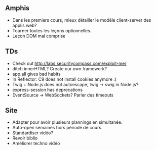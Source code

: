 ## Amphis

- Dans les premiers cours, mieux détailler le modèle client-server des
  applis web?
- Tourner toutes les leçons optionnelles.
- Leçon DOM mal comprise

## TDs

- Check out http://labs.securitycompass.com/exploit-me/
- ditch innerHTML? Create our own framework?
- app.all gives bad habits
- In Reflector: C9 does not install cookies anymore :(
- Twig + Node.js does not autoescape, twig → swig in Node.js?
- express-session has deprecations
- EventSource → WebSockets? Parler des timeouts

## Site

- Adapter pour avoir plusieurs plannings en simultanée.
- Auto-open semaines hors période de cours.
- Standardiser vidéo?
- Revoir biblio
- Améliorer techno vidéo
